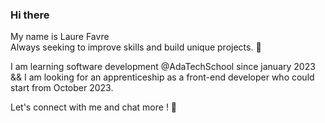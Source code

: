 ### Hi there 
My name is Laure Favre
<br>
Always seeking to improve skills and build unique projects. 🚀

I am learning software development @AdaTechSchool since january 2023 && I am looking for
an apprenticeship as a front-end developer who could start from October 2023.

Let's connect with me and chat more ! 🖖
<!--
**Laurefav/Laurefav** is a ✨ _special_ ✨ repository because its `README.md` (this file) appears on your GitHub profile.

Here are some ideas to get you started:

- 🔭 I’m currently working on ...
- 🌱 I’m currently learning ...
- 👯 I’m looking to collaborate on ...
- 🤔 I’m looking for help with ...
- 💬 Ask me about ...
- 📫 How to reach me: ...
- 😄 Pronouns: ...
- ⚡ Fun fact: ...
-->
